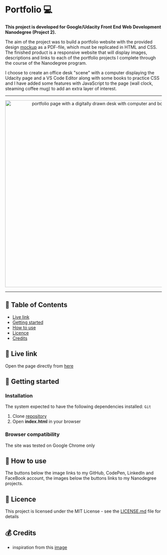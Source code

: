 # Portfolio 💻

**This project is developed for Google/Udacity Front End Web Development Nanodegree (Project 2).**

The aim of the project was to build a portfolio website with the provided design [mockup](https://github.com/jpacsai/GoogleUdacity_Nanodegree/blob/master/Nanodegree/Portfolio_Project/design-mockup-portfolio.pdf) as a PDF-file, which must be replicated
in HTML and CSS. The finished product is a responsive website that will display images, descriptions and links to each of the 
portfolio projects I complete through the course of the Nanodegree program.

I choose to create an office desk "scene" with a computer displaying the Udacity page and a VS Code Editor along with some books to practice CSS
and I have added some features with JavaScript to the page (wall clock, steaming coffee mug) to add an extra layer of interest.

***

<p align="center">
  <img src="https://github.com/jpacsai/GoogleUdacity_Nanodegree/blob/master/Nanodegree/Portfolio_Project/screenshot.JPG" width="600" alt="portfolio page with a digitally drawn desk with computer and books"/>
</p>

***

## 📑 Table of Contents
* [Live link](#-live-link)
* [Getting started](#-getting-started)
* [How to use](#-how-to-use)
* [Licence](#-licence)
* [Credits](#-credits)

## 🔗 Live link  
Open the page directly from [here](https://jpacsai.github.io/GoogleUdacity_Nanodegree/Nanodegree/Portfolio_Project/)  

## 🏁 Getting started

### Installation  
The system expected to have the following dependencies installed: `Git`

1. Clone [repository](https://github.com/jpacsai/Neighborhood-App)
2. Open **index.html** in your browser

### Browser compatibility  
The site was tested on Google Chrome only

## 🍴 How to use  
The buttons below the image links to my GitHub, CodePen, LinkedIn and FaceBook account, the images below the buttons links to my Nanodegree projects.

## 📜 Licence

This project is licensed under the MIT License - see the [LICENSE.md](https://github.com/jpacsai/GoogleUdacity_Nanodegree/tree/master) file for details

## 💰 Credits
- inspiration from this [image](https://www.geeksread.com/wp-content/uploads/2018/02/intro-to-box-model.png)
